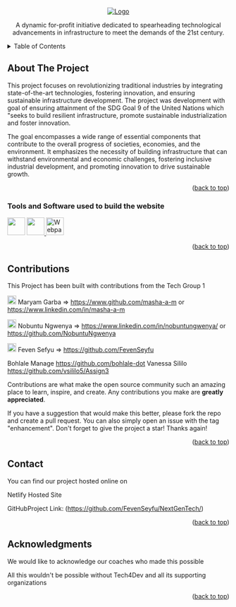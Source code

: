 <a name="readme-top"></a>

<br />
<div align="center">
  <a href="https://github.com/othneildrew/Best-README-Template">
    <img src="./header_files/Logo(1).png" alt="Logo">
  </a>

A dynamic for-profit initiative dedicated to spearheading technological advancements in infrastructure to meet the demands of the 21st century.
</div>

<!-- TABLE OF CONTENTS -->
<details>
  <summary>Table of Contents</summary>
  <ol>
    <li>
      <a href="#about-the-project">About The Project</a>
      <ul>
        <li><a href="#built-with">Software and Tools Used</a></li>
      </ul>
    </li>
    <li><a href="#contributions">Contributions</a></li>
    <li><a href="#contact">Contact</a></li>
    <li><a href="#acknowledgments">Acknowledgments</a></li>
  </ol>
</details>

## About The Project

This project focuses on revolutionizing traditional industries by integrating state-of-the-art technologies, fostering innovation, and ensuring sustainable infrastructure development. The project was development with goal of ensuring attainment of the SDG Goal 9 of the United Nations which "seeks to build resilient infrastructure, promote sustainable industrialization and foster innovation.

The goal encompasses a wide range of essential components that contribute to the overall progress of societies, economies, and the environment. It emphasizes the necessity of building infrastructure that can withstand environmental and economic challenges, fostering inclusive industrial development, and promoting innovation to drive sustainable growth.

<p align="right">(<a href="#readme-top">back to top</a>)</p>

### Tools and Software used to build the website

<div align="left">
  <img width="40" height="40" src="https://www.w3.org/html/logo/downloads/HTML5_Badge.svg">
  <a href="https://github.com/webpack/webpack">
    <img width="40" height="40"
      src="https://webpack.js.org/assets/icon-square-big.svg">
        <img width="40" height="40" title="Webpack Plugin" src="http://michael-ciniawsky.github.io/postcss-load-plugins/logo.svg">

  </a>
  <div>
 

<p align="right">(<a href="#readme-top">back to top</a>)</p>

## Contributions 

This Project has been built with contributions from the Tech Group 1

<img src="https://avatars.githubusercontent.com/u/106096238?v=4" width=20px> Maryam Garba => https://www.github.com/masha-a-m  or https://www.linkedin.com/in/masha-a-m

<img src="https://avatars.githubusercontent.com/u/153824359?v=4" width=20px> Nobuntu Ngwenya => https://www.linkedin.com/in/nobuntungwenya/ or https://github.com/NobuntuNgwenya

<img src="https://avatars.githubusercontent.com/u/91325016?v=4" width =20px> Feven Sefyu => https://github.com/FevenSeyfu

Bohlale Manage https://github.com/bohlale-dot 
Vanessa Sililo https://github.com/vsililo5/Assign3 

Contributions are what make the open source community such an amazing place to learn, inspire, and create. Any contributions you make are **greatly appreciated**.

If you have a suggestion that would make this better, please fork the repo and create a pull request. You can also simply open an issue with the tag "enhancement".
Don't forget to give the project a star! Thanks again!

<p align="right">(<a href="#readme-top">back to top</a>)</p>


## Contact

You can find our project hosted online on <p><span href="https://app.netlify.com/sites/nextgen-tech/deploys/65b5372d87d0250008aa07f6">Netlify Hosted Site</span>

GitHubProject Link: (https://github.com/FevenSeyfu/NextGenTech/)

<p align="right">(<a href="#readme-top">back to top</a>)</p>


## Acknowledgments
We would like to acknowledge our coaches who made this possible

All this wouldn't be possible without Tech4Dev and all its supporting organizations

<p align="right">(<a href="#readme-top">back to top</a>)</p>




